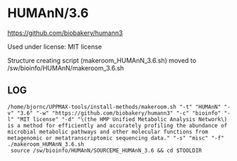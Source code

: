 HUMAnN/3.6
========================

<https://github.com/biobakery/humann3>

Used under license:
MIT license


Structure creating script (makeroom_HUMAnN_3.6.sh) moved to /sw/bioinfo/HUMAnN/makeroom_3.6.sh

LOG
---

    /home/bjornc/UPPMAX-tools/install-methods/makeroom.sh "-t" "HUMAnN" "-v" "3.6" "-w" "https://github.com/biobakery/humann3" "-c" "bioinfo" "-l" "MIT license" "-d" "\(the HMP Unified Metabolic Analysis Network\) is a method for efficiently and accurately profiling the abundance of microbial metabolic pathways and other molecular functions from metagenomic or metatranscriptomic sequencing data." "-s" "misc" "-f"
    ./makeroom_HUMAnN_3.6.sh
     source /sw/bioinfo/HUMAnN/SOURCEME_HUMAnN_3.6 && cd $TOOLDIR

